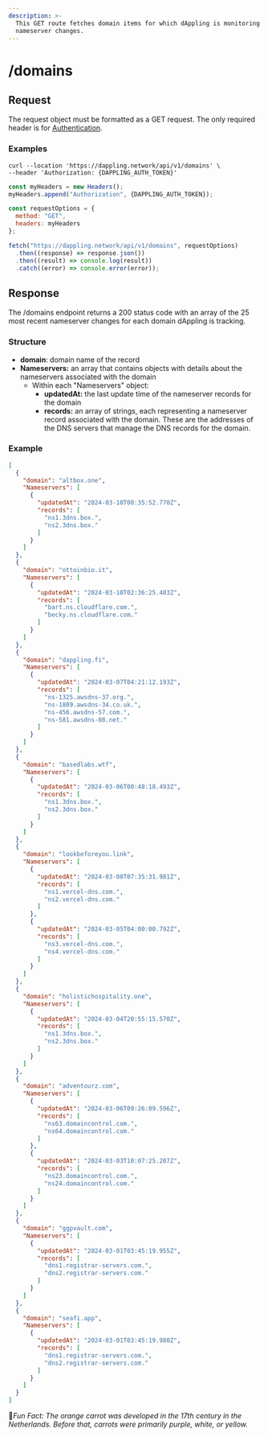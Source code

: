 ```yaml
---
description: >-
  This GET route fetches domain items for which dAppling is monitoring
  nameserver changes.
---
```


# /domains

## Request

The request object must be formatted as a GET request. The only required header is for [Authentication](./#authentication).&#x20;

### Examples

```markup
curl --location 'https://dappling.network/api/v1/domains' \
--header 'Authorization: {DAPPLING_AUTH_TOKEN}'
```

```javascript
const myHeaders = new Headers();
myHeaders.append("Authorization", {DAPPLING_AUTH_TOKEN});

const requestOptions = {
  method: "GET",
  headers: myHeaders
};

fetch("https://dappling.network/api/v1/domains", requestOptions)
  .then((response) => response.json())
  .then((result) => console.log(result))
  .catch((error) => console.error(error));
```

## Response

The /domains endpoint returns a 200 status code with an array of the 25 most recent nameserver changes for each domain dAppling is tracking.

### Structure

* **domain**: domain name of the record
* **Nameservers:** an array that contains objects with details about the nameservers associated with the domain
  * Within each "Nameservers" object:
    * **updatedAt:** the last update time of the nameserver records for the domain
    * **records:** an array of strings, each representing a nameserver record associated with the domain. These are the addresses of the DNS servers that manage the DNS records for the domain.

### Example

```json
[
  {
    "domain": "altbox.one",
    "Nameservers": [
      {
        "updatedAt": "2024-03-10T08:35:52.770Z",
        "records": [
          "ns1.3dns.box.",
          "ns2.3dns.box."
        ]
      }
    ]
  },
  {
    "domain": "ottoinbio.it",
    "Nameservers": [
      {
        "updatedAt": "2024-03-10T02:36:25.403Z",
        "records": [
          "bart.ns.cloudflare.com.",
          "becky.ns.cloudflare.com."
        ]
      }
    ]
  },
  {
    "domain": "dappling.fi",
    "Nameservers": [
      {
        "updatedAt": "2024-03-07T04:21:12.193Z",
        "records": [
          "ns-1325.awsdns-37.org.",
          "ns-1809.awsdns-34.co.uk.",
          "ns-456.awsdns-57.com.",
          "ns-581.awsdns-08.net."
        ]
      }
    ]
  },
  {
    "domain": "basedlabs.wtf",
    "Nameservers": [
      {
        "updatedAt": "2024-03-06T00:48:18.493Z",
        "records": [
          "ns1.3dns.box.",
          "ns2.3dns.box."
        ]
      }
    ]
  },
  {
    "domain": "lookbeforeyou.link",
    "Nameservers": [
      {
        "updatedAt": "2024-03-08T07:35:31.981Z",
        "records": [
          "ns1.vercel-dns.com.",
          "ns2.vercel-dns.com."
        ]
      },
      {
        "updatedAt": "2024-03-05T04:00:00.792Z",
        "records": [
          "ns3.vercel-dns.com.",
          "ns4.vercel-dns.com."
        ]
      }
    ]
  },
  {
    "domain": "holistichospitality.one",
    "Nameservers": [
      {
        "updatedAt": "2024-03-04T20:55:15.570Z",
        "records": [
          "ns1.3dns.box.",
          "ns2.3dns.box."
        ]
      }
    ]
  },
  {
    "domain": "adventourz.com",
    "Nameservers": [
      {
        "updatedAt": "2024-03-06T09:26:09.596Z",
        "records": [
          "ns63.domaincontrol.com.",
          "ns64.domaincontrol.com."
        ]
      },
      {
        "updatedAt": "2024-03-03T10:07:25.207Z",
        "records": [
          "ns23.domaincontrol.com.",
          "ns24.domaincontrol.com."
        ]
      }
    ]
  },
  {
    "domain": "ggpvault.com",
    "Nameservers": [
      {
        "updatedAt": "2024-03-01T03:45:19.955Z",
        "records": [
          "dns1.registrar-servers.com.",
          "dns2.registrar-servers.com."
        ]
      }
    ]
  },
  {
    "domain": "seafi.app",
    "Nameservers": [
      {
        "updatedAt": "2024-03-01T03:45:19.980Z",
        "records": [
          "dns1.registrar-servers.com.",
          "dns2.registrar-servers.com."
        ]
      }
    ]
  }
]
```



:cactus:_Fun Fact: The orange carrot was developed in the 17th century in the Netherlands. Before that, carrots were primarily purple, white, or yellow._

